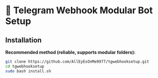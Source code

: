 # 🚀 Telegram Webhook Modular Bot Setup

## Installation

**Recommended method (reliable, supports modular folders):**

```bash
git clone https://github.com/AllEyEsOnMe9977/tgwebhooksetup.git
cd tgwebhooksetup
sudo bash install.sh
